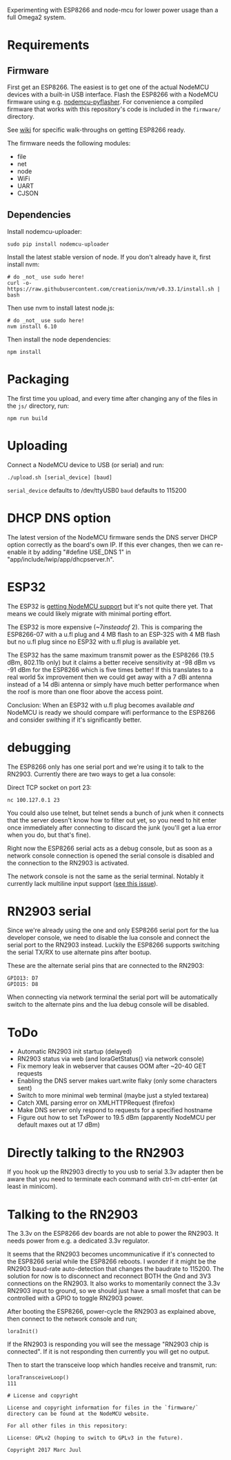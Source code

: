 
Experimenting with ESP8266 and node-mcu for lower power usage than a full Omega2 system.

# Requirements

## Firmware

First get an ESP8266. The easiest is to get one of the actual NodeMCU devices with a built-in USB interface. Flash the ESP8266 with a NodeMCU firmware using e.g. [nodemcu-pyflasher](https://github.com/marcelstoer/nodemcu-pyflasher). For convenience a compiled firmware that works with this repository's code is included in the `firmware/` directory.

See [wiki](../../wiki) for specific walk-throughs on getting ESP8266 ready. 

The firmware needs the following modules:

* file
* net
* node
* WiFi
* UART
* CJSON

## Dependencies

Install nodemcu-uploader:

```
sudo pip install nodemcu-uploader
```

Install the latest stable version of node. If you don't already have it, first install nvm:

```
# do _not_ use sudo here!
curl -o- https://raw.githubusercontent.com/creationix/nvm/v0.33.1/install.sh | bash
```

Then use nvm to install latest node.js:

```
# do _not_ use sudo here!
nvm install 6.10
```

Then install the node dependencies:

```
npm install
```

# Packaging

The first time you upload, and every time after changing any of the files in the `js/` directory, run:

```
npm run build
```

# Uploading

Connect a NodeMCU device to USB (or serial) and run:

```
./upload.sh [serial_device] [baud]
```

`serial_device` defaults to /dev/ttyUSB0
`baud` defaults to 115200


# DHCP DNS option

The latest version of the NodeMCU firmware sends the DNS server DHCP option correctly as the board's own IP. If this ever changes, then we can re-enable it by adding "#define USE_DNS 1" in "app/include/lwip/app/dhcpserver.h".


# ESP32

The ESP32 is [getting NodeMCU support](https://github.com/nodemcu/nodemcu-firmware/projects/1) but it's not quite there yet. That means we could likely migrate with minimal porting effort.

The ESP32 is more expensive (~$7 instead of ~$2). This is comparing the ESP8266-07 with a u.fl plug and 4 MB flash to an ESP-32S with 4 MB flash but no u.fl plug since no ESP32 with u.fl plug is available yet.

The ESP32 has the same maximum transmit power as the ESP8266 (19.5 dBm, 802.11b only) but it claims a better receive sensitivity at -98 dBm vs -91 dBm for the ESP8266 which is five times better! If this translates to a real world 5x improvement then we could get away with a 7 dBi antenna instead of a 14 dBi antenna or simply have much better performance when the roof is more than one floor above the access point.

Conclusion: When an ESP32 with u.fl plug becomes available _and_ NodeMCU is ready we should compare wifi performance to the ESP8266 and consider swithing if it's significantly better.

# debugging

The ESP8266 only has one serial port and we're using it to talk to the RN2903. Currently there are two ways to get a lua console:

Direct TCP socket on port 23:

```
nc 100.127.0.1 23
```

You could also use telnet, but telnet sends a bunch of junk when it connects that the server doesn't know how to filter out yet, so you need to hit enter once immediately after connecting to discard the junk (you'll get a lua error when you do, but that's fine).

Right now the ESP8266 serial acts as a debug console, but as soon as a network console connection is opened the serial console is disabled and the connection to the RN2903 is activated.

The network console is not the same as the serial terminal. Notably it currently lack multiline input support ([see this issue](https://github.com/sudomesh/disaster-radio-nodemcu/issues/1)).

# RN2903 serial

Since we're already using the one and only ESP8266 serial port for the lua developer console, we need to disable the lua console and connect the serial port to the RN2903 instead. Luckily the ESP8266 supports switching the serial TX/RX to use alternate pins after bootup.

These are the alternate serial pins that are connected to the RN2903:

```
GPIO13: D7
GPIO15: D8
```

When connecting via network terminal the serial port will be automatically switch to the alternate pins and the lua debug console will be disabled.

# ToDo

* Automatic RN2903 init startup (delayed) 
* RN2903 status via web (and loraGetStatus() via network console)
* Fix memory leak in webserver that causes OOM after ~20-40 GET requests
* Enabling the DNS server makes uart.write flaky (only some characters sent)
* Switch to more minimal web terminal (maybe just a styled textarea)
* Catch XML parsing error on XMLHTTPRequest (firefox)
* Make DNS server only respond to requests for a specified hostname
* Figure out how to set TxPower to 19.5 dBm (apparently NodeMCU per default maxes out at 17 dBm)

# Directly talking to the RN2903

If you hook up the RN2903 directly to you usb to serial 3.3v adapter then be aware that you need to terminate each command with ctrl-m ctrl-enter (at least in minicom).

# Talking to the RN2903

The 3.3v on the ESP8266 dev boards are not able to power the RN2903. It needs power from e.g. a dedicated 3.3v regulator.

It seems that the RN2903 becomes uncommunicative if it's connected to the ESP8266 serial while the ESP8266 reboots. I wonder if it might be the RN2903 baud-rate auto-detection that changes the baudrate to 115200. The solution for now is to disconnect and reconnect BOTH the Gnd and 3V3 connections on the RN2903. It also works to momentarily connect the 3.3v RN2903 input to ground, so we should just have a small mosfet that can be controlled with a GPIO to toggle RN2903 power.

After booting the ESP8266, power-cycle the RN2903 as explained above, then connect to the network console and run;

```
loraInit()
```

If the RN2903 is responding you will see the message "RN2903 chip is connected". If it is not responding then currently you will get no output.

Then to start the transceive loop which handles receive and transmit, run:

```
loraTransceiveLoop()
111

# License and copyright

License and copyright information for files in the `firmware/` directory can be found at the NodeMCU website.

For all other files in this repository:

License: GPLv2 (hoping to switch to GPLv3 in the future).

Copyright 2017 Marc Juul

